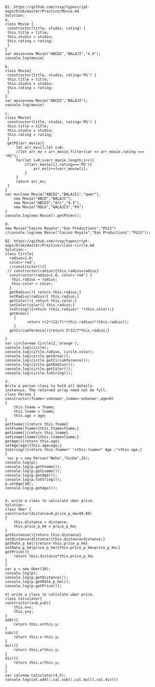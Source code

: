    Q1. https://github.com/rvsp/typescript-oops/blob/master/Practice/Movie.md
    Solution:-
    a.
    class Movie {
     constructor(title, studio, rating) {
     this.title = title;
     this.studio = studio;
     this.rating = rating;
     }
    }
    var movie=new Movie("ABCD2","BALAJI","4.5");
    console.log(movie)
  
    b.
    class Movie{
     constructor(title, studio, rating='PG') {
     this.title = title;
     this.studio = studio;
     this.rating = rating;
     }
    }
    var movie=new Movie("ABCD2","BALAJI");
    console.log(movie)
    
    c.
    class Movie{
     constructor(title, studio, rating='PG') {
     this.title = title;
     this.studio = studio;
     this.rating = rating;
     }
     getPG(arr_movie){
         let arr_mv=[];let c=0;
         //let arr_mv = arr_movie.filter(car => arr_movie.rating === "PG");
         for(let i=0;i<arr_movie.length;i++){
             if(arr_movie[i].rating==='PG'){
                 arr_mv[c++]=arr_movie[i];
             }
         }
         return arr_mv;
     }
    }
    var mv=[new Movie("ABCD2","BALAJI1","qwer"),
        new Movie("ABCD","BALAJI"),
        new Movie("ABCD3","Alt","4.5"),
        new Movie("DDLG","BALAJI3","PG")
    ]
    console.log(new Movie().getPG(mv));
    
    d. 
    new Movie("Casino Royale","Eon Productions","PG13")
    //console.log(new Movie("Casino Royale","Eon Productions","PG13"));
    
    Q2. https://github.com/rvsp/typescript-oops/blob/master/Practice/class-circle.md
    Solution:-
    class Circle{
      radius=1.0;
      color='red';
      //constructor(){}
     // constructor(radius){this.radius=radius}
      constructor(radius=1.0, color='red') {
       this.radius = radius;
       this.color = color;
      }
      getRadius(){ return this.radius;}
      setRadius(radius){ this.radius;}
      getColor(){ return this.color;}
      setColor(color){ this.radius;}
      toString(){return (this.radius+" "+this.color);}
      getArea()
        {
              return +(2*(22/7)*(this.radius)*(this.radius));
        }
      getCircumference(){return 2*22/7*this.radius;}
      
    }
    var circle=new Circle(2,'orange');
    console.log(circle);
    console.log(circle.radius, circle.color);
    console.log(circle.getArea());
    console.log(circle.getCircumference());
    console.log(circle.getRadius());
    console.log(circle.getColor());
    console.log(circle.toString());
    
    3.
    Write a person class to hold all details.
    instances. The returned array need not be full.
    class Person {
    constructor(fname='unknown',lname='unkonwn',age=0) 
    {
        this.fname = fname;
        this.lname = lname;
        this.age = age;
    }
    getFname(){return this.fname}
    setFname(fname){this.fname=fname;}
    getLname(){return this.lname}
    setLname(lname){this.lname=lname;}
    getAge(){return this.age}
    setAge(age){this.age=age;}
    toString(){return this.fname+" "+this.lname+" Age :"+this.age;}
    }
     var p = new Person("Neha","Sinha",25);
    console.log(p);
    console.log(p.getFname());
    console.log(p.getLname());
    console.log(p.getAge());
    console.log(p.toString());
    p.setAge(10);
    console.log(p.getAge());
    
    
    4. write a class to calculate uber price.
    Solution-
    class Uber {
    constructor(distance=0,price_p_km=99.89) 
    {
        this.distance = distance;
        this.price_p_km = price_p_km;
    }
    getDistance(){return this.distance}
    setDistance(distance){this.distance=distance;}
    getRate_p_km(){return this.price_p_km}
    setRate_p_km(price_p_km){this.price_p_km=price_p_km;}
    getPrice(){
        return this.distance*this.price_p_km;
    }
    }
    var p = new Uber(10);
    console.log(p);
    console.log(p.getDistance());
    console.log(p.getRate_p_km());
    console.log(p.getPrice());
    
    4) write a class to calculate uber price.
    class Calculator{
    constructor(x=0,y=0){
        this.x=x;
        this.y=y;
    }
    add(){
        return this.x+this.y;
    }
    sub(){
        return this.x-this.y;
    }
    mul(){
        return this.x*this.y;
    }
    div(){
        return this.x/this.y;
    }
    }
    var cal=new Calculator(4,5);
    console.log(cal.add(),cal.sub(),cal.mul(),cal.div())
    
